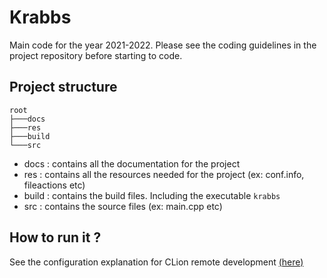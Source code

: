 # Krabbs

Main code for the year 2021-2022.
Please see the coding guidelines in the project repository before starting to code.

## Project structure
```
root
├───docs
├───res
├───build
└───src
```

- docs : contains all the documentation for the project
- res : contains all the resources needed for the project (ex: conf.info, fileactions etc)
- build : contains the build files. Including the executable `krabbs`
- src : contains the source files (ex: main.cpp etc)

## How to run it ?

See the configuration explanation for CLion remote development [(here)](https://github.com/ENSIMelec/Krabbs/blob/main/docs/tutorials/Clion%20Remote%20Setup/CLION%20SETUP.md)
